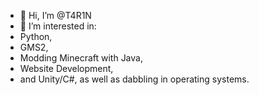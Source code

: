 - 👋 Hi, I’m @T4R1N
- 👀 I’m interested in:
-  Python,
-  GMS2, 
-  Modding Minecraft with Java, 
-  Website Development, 
-  and Unity/C#, as well as dabbling in operating systems.

